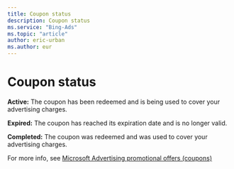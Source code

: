 ```yaml
---
title: Coupon status
description: Coupon status
ms.service: "Bing-Ads"
ms.topic: "article"
author: eric-urban
ms.author: eur
---
```


# Coupon status

**Active:** The coupon has been redeemed and is being used to cover your advertising charges.

**Expired:** The coupon has reached its expiration date and is no longer valid.

**Completed:** The coupon was redeemed and was used to cover your advertising charges.

For more info, see [Microsoft Advertising promotional offers (coupons)](../hlp_BA_CONC_AboutPromoOffers.md)



